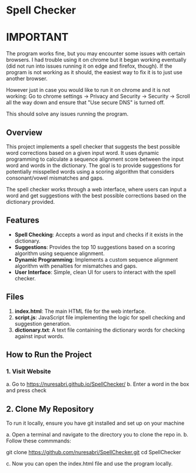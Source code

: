 # Spell Checker

# IMPORTANT
The program works fine, but you may encounter some issues with certain browsers. I had trouble using it on chrome but it began working eventually (did not run into issues running it on edge and firefox, though). If the program is not working as it should, the easiest way to fix it is to just use another browser.

However just in case you would like to run it on chrome and it is not working:
Go to chrome settings 
-> Privacy and Security
-> Security
-> Scroll all the way down and ensure that "Use secure DNS" is turned off. 

This should solve any issues running the program. 


## Overview
This project implements a spell checker that suggests the best possible word corrections based on a given input word. It uses dynamic programming to calculate a sequence alignment score between the input word and words in the dictionary. The goal is to provide suggestions for potentially misspelled words using a scoring algorithm that considers consonant/vowel mismatches and gaps.

The spell checker works through a web interface, where users can input a word and get suggestions with the best possible corrections based on the dictionary provided.

## Features
- **Spell Checking**: Accepts a word as input and checks if it exists in the dictionary.
- **Suggestions**: Provides the top 10 suggestions based on a scoring algorithm using sequence alignment.
- **Dynamic Programming**: Implements a custom sequence alignment algorithm with penalties for mismatches and gaps.
- **User Interface**: Simple, clean UI for users to interact with the spell checker.

## Files
1. **index.html**: The main HTML file for the web interface.
2. **script.js**: JavaScript file implementing the logic for spell checking and suggestion generation.
3. **dictionary.txt**: A text file containing the dictionary words for checking against input words.

## How to Run the Project

### 1. Visit Website
a. Go to https://nuresabri.github.io/SpellChecker/
b. Enter a word in the box and press check

## 2. Clone My Repository
To run it locally, ensure you have git installed and set up on your machine

a. Open a terminal and navigate to the directory you to clone the repo in.
b. Follow these commmands:

git clone https://github.com/nuresabri/SpellChecker.git
cd SpellChecker

c. Now you can open the index.html file and use the program locally.
